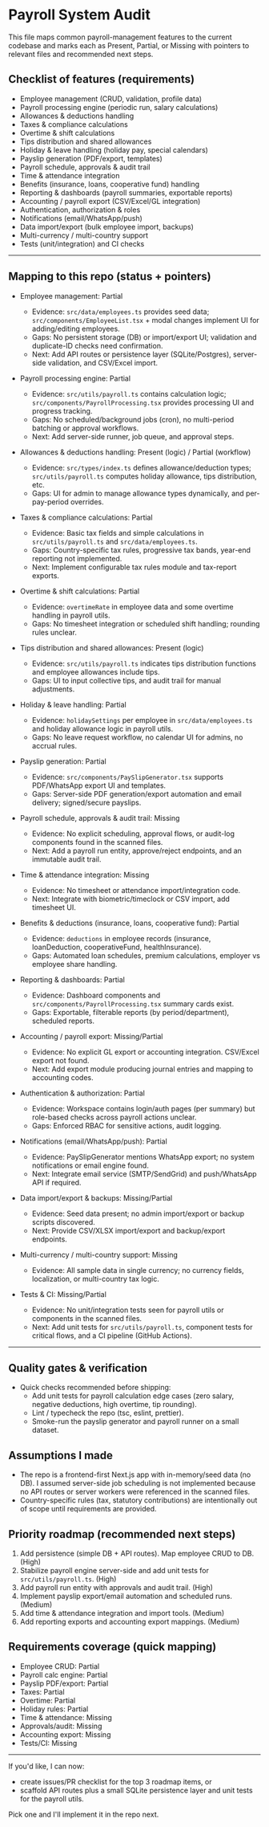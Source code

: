 # Payroll System Audit

This file maps common payroll-management features to the current codebase and marks each as Present, Partial, or Missing with pointers to relevant files and recommended next steps.

## Checklist of features (requirements)
- Employee management (CRUD, validation, profile data)
- Payroll processing engine (periodic run, salary calculations)
- Allowances & deductions handling
- Taxes & compliance calculations
- Overtime & shift calculations
- Tips distribution and shared allowances
- Holiday & leave handling (holiday pay, special calendars)
- Payslip generation (PDF/export, templates)
- Payroll schedule, approvals & audit trail
- Time & attendance integration
- Benefits (insurance, loans, cooperative fund) handling
- Reporting & dashboards (payroll summaries, exportable reports)
- Accounting / payroll export (CSV/Excel/GL integration)
- Authentication, authorization & roles
- Notifications (email/WhatsApp/push)
- Data import/export (bulk employee import, backups)
- Multi-currency / multi-country support
- Tests (unit/integration) and CI checks

---

## Mapping to this repo (status + pointers)

- Employee management: Partial
  - Evidence: `src/data/employees.ts` provides seed data; `src/components/EmployeeList.tsx` + modal changes implement UI for adding/editing employees.
  - Gaps: No persistent storage (DB) or import/export UI; validation and duplicate-ID checks need confirmation.
  - Next: Add API routes or persistence layer (SQLite/Postgres), server-side validation, and CSV/Excel import.

- Payroll processing engine: Partial
  - Evidence: `src/utils/payroll.ts` contains calculation logic; `src/components/PayrollProcessing.tsx` provides processing UI and progress tracking.
  - Gaps: No scheduled/background jobs (cron), no multi-period batching or approval workflows.
  - Next: Add server-side runner, job queue, and approval steps.

- Allowances & deductions handling: Present (logic) / Partial (workflow)
  - Evidence: `src/types/index.ts` defines allowance/deduction types; `src/utils/payroll.ts` computes holiday allowance, tips distribution, etc.
  - Gaps: UI for admin to manage allowance types dynamically, and per-pay-period overrides.

- Taxes & compliance calculations: Partial
  - Evidence: Basic tax fields and simple calculations in `src/utils/payroll.ts` and `src/data/employees.ts`.
  - Gaps: Country-specific tax rules, progressive tax bands, year-end reporting not implemented.
  - Next: Implement configurable tax rules module and tax-report exports.

- Overtime & shift calculations: Partial
  - Evidence: `overtimeRate` in employee data and some overtime handling in payroll utils.
  - Gaps: No timesheet integration or scheduled shift handling; rounding rules unclear.

- Tips distribution and shared allowances: Present (logic)
  - Evidence: `src/utils/payroll.ts` indicates tips distribution functions and employee allowances include tips.
  - Gaps: UI to input collective tips, and audit trail for manual adjustments.

- Holiday & leave handling: Partial
  - Evidence: `holidaySettings` per employee in `src/data/employees.ts` and holiday allowance logic in payroll utils.
  - Gaps: No leave request workflow, no calendar UI for admins, no accrual rules.

- Payslip generation: Partial
  - Evidence: `src/components/PaySlipGenerator.tsx` supports PDF/WhatsApp export UI and templates.
  - Gaps: Server-side PDF generation/export automation and email delivery; signed/secure payslips.

- Payroll schedule, approvals & audit trail: Missing
  - Evidence: No explicit scheduling, approval flows, or audit-log components found in the scanned files.
  - Next: Add a payroll run entity, approve/reject endpoints, and an immutable audit trail.

- Time & attendance integration: Missing
  - Evidence: No timesheet or attendance import/integration code.
  - Next: Integrate with biometric/timeclock or CSV import, add timesheet UI.

- Benefits & deductions (insurance, loans, cooperative fund): Partial
  - Evidence: `deductions` in employee records (insurance, loanDeduction, cooperativeFund, healthInsurance).
  - Gaps: Automated loan schedules, premium calculations, employer vs employee share handling.

- Reporting & dashboards: Partial
  - Evidence: Dashboard components and `src/components/PayrollProcessing.tsx` summary cards exist.
  - Gaps: Exportable, filterable reports (by period/department), scheduled reports.

- Accounting / payroll export: Missing/Partial
  - Evidence: No explicit GL export or accounting integration. CSV/Excel export not found.
  - Next: Add export module producing journal entries and mapping to accounting codes.

- Authentication & authorization: Partial
  - Evidence: Workspace contains login/auth pages (per summary) but role-based checks across payroll actions unclear.
  - Gaps: Enforced RBAC for sensitive actions, audit logging.

- Notifications (email/WhatsApp/push): Partial
  - Evidence: PaySlipGenerator mentions WhatsApp export; no system notifications or email engine found.
  - Next: Integrate email service (SMTP/SendGrid) and push/WhatsApp API if required.

- Data import/export & backups: Missing/Partial
  - Evidence: Seed data present; no admin import/export or backup scripts discovered.
  - Next: Provide CSV/XLSX import/export and backup/export endpoints.

- Multi-currency / multi-country support: Missing
  - Evidence: All sample data in single currency; no currency fields, localization, or multi-country tax logic.

- Tests & CI: Missing/Partial
  - Evidence: No unit/integration tests seen for payroll utils or components in the scanned files.
  - Next: Add unit tests for `src/utils/payroll.ts`, component tests for critical flows, and a CI pipeline (GitHub Actions).

---

## Quality gates & verification
- Quick checks recommended before shipping:
  - Add unit tests for payroll calculation edge cases (zero salary, negative deductions, high overtime, tip rounding).
  - Lint / typecheck the repo (tsc, eslint, prettier).
  - Smoke-run the payslip generator and payroll runner on a small dataset.

## Assumptions I made
- The repo is a frontend-first Next.js app with in-memory/seed data (no DB). I assumed server-side job scheduling is not implemented because no API routes or server workers were referenced in the scanned files.
- Country-specific rules (tax, statutory contributions) are intentionally out of scope until requirements are provided.

## Priority roadmap (recommended next steps)
1. Add persistence (simple DB + API routes). Map employee CRUD to DB. (High)
2. Stabilize payroll engine server-side and add unit tests for `src/utils/payroll.ts`. (High)
3. Add payroll run entity with approvals and audit trail. (High)
4. Implement payslip export/email automation and scheduled runs. (Medium)
5. Add time & attendance integration and import tools. (Medium)
6. Add reporting exports and accounting export mappings. (Medium)

## Requirements coverage (quick mapping)
- Employee CRUD: Partial
- Payroll calc engine: Partial
- Payslip PDF/export: Partial
- Taxes: Partial
- Overtime: Partial
- Holiday rules: Partial
- Time & attendance: Missing
- Approvals/audit: Missing
- Accounting export: Missing
- Tests/CI: Missing

---

If you'd like, I can now:
- create issues/PR checklist for the top 3 roadmap items, or
- scaffold API routes plus a small SQLite persistence layer and unit tests for the payroll utils.

Pick one and I'll implement it in the repo next.
